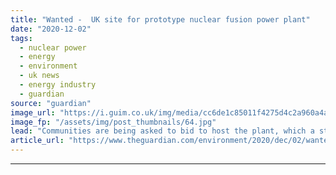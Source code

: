 ```yaml
---
title: "Wanted -  UK site for prototype nuclear fusion power plant"
date: "2020-12-02"
tags: 
  - nuclear power
  - energy
  - environment
  - uk news
  - energy industry
  - guardian
source: "guardian"
image_url: "https://i.guim.co.uk/img/media/cc6de1c85011f4275d4c2a960a4a22cd8fe81139/0_203_5000_3000/master/5000.jpg?width=460&quality=85&auto=format&fit=max&s=61c0593dc27779fc5a3964311a422fee"
image_fp: "/assets/img/post_thumbnails/64.jpg"
lead: "Communities are being asked to bid to host the plant, which a state-backed project plans to build by 2040Communities in the UK are being asked to bid to host a prototype nuclear fusion power plant, which a government-backed programme plans to build b..."
article_url: "https://www.theguardian.com/environment/2020/dec/02/wanted-uk-site-prototype-nuclear-fusion-power-plant"
---
```


---
